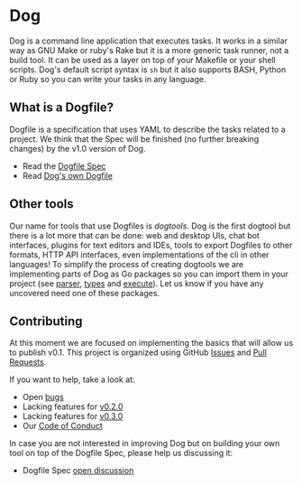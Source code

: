 # Dog

Dog is a command line application that executes tasks. It works in a similar way as GNU Make or ruby's Rake but it is a more generic task runner, not a build tool. It can be used as a layer on top of your Makefile or your shell scripts. Dog's default script syntax is `sh` but it also supports BASH, Python or Ruby so you can write your tasks in any language.

## What is a Dogfile?

Dogfile is a specification that uses YAML to describe the tasks related to a project. We think that the Spec will be finished (no further breaking changes) by the v1.0 version of Dog.

- Read the [Dogfile Spec](https://github.com/dogtools/dog/blob/master/DOGFILE_SPEC.md)
- Read [Dog's own Dogfile](https://github.com/dogtools/dog/blob/master/Dogfile.yml)

## Other tools

Our name for tools that use Dogfiles is *dogtools*. Dog is the first dogtool but there is a lot more that can be done: web and desktop UIs, chat bot interfaces, plugins for text editors and IDEs, tools to export Dogfiles to other formats, HTTP API interfaces, even implementations of the cli in other languages! To simplify the process of creating dogtools we are implementing parts of Dog as Go packages so you can import them in your project (see [parser](https://github.com/dogtools/dog/tree/master/parser), [types](https://github.com/dogtools/dog/tree/master/types) and [execute](https://github.com/dogtools/dog/tree/master/execute)). Let us know if you have any uncovered need one of these packages.

## Contributing

At this moment we are focused on implementing the basics that will allow us to publish v0.1. This project is organized using GitHub [Issues](https://github.com/dogtools/dog/issues) and [Pull Requests](https://github.com/dogtools/dog/pulls).

If you want to help, take a look at:

- Open [bugs](https://github.com/dogtools/dog/issues?q=is%3Aissue+is%3Aopen+label%3Abug)
- Lacking features for [v0.2.0](https://github.com/dogtools/dog/milestone/2)
- Lacking features for [v0.3.0](https://github.com/dogtools/dog/milestone/3)
- Our [Code of Conduct](https://github.com/dogtools/dog/blob/master/CODE_OF_CONDUCT.md)

In case you are not interested in improving Dog but on building your own tool on top of the Dogfile Spec, please help us discussing it:

- Dogfile Spec [open discussion](https://github.com/dogtools/dog/issues?q=is%3Aissue+is%3Aopen+label%3A%22dogfile+spec%22)
